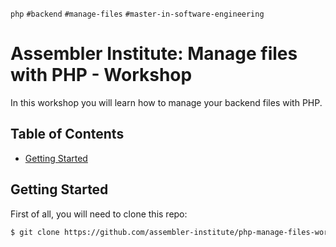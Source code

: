 `php` `#backend` `#manage-files` `#master-in-software-engineering`

# Assembler Institute: Manage files with PHP - Workshop <!-- omit in toc -->

In this workshop you will learn how to manage your backend files with PHP.

## Table of Contents <!-- omit in toc -->

- [Getting Started](#getting-started)

## Getting Started

First of all, you will need to clone this repo:

```bash
$ git clone https://github.com/assembler-institute/php-manage-files-workshop.git
```

